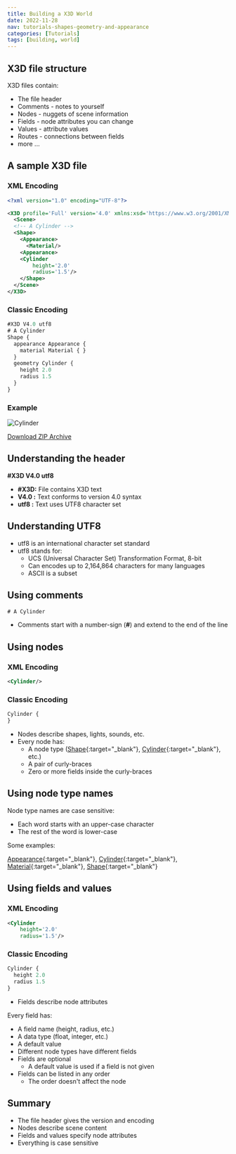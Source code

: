 ```yaml
---
title: Building a X3D World
date: 2022-11-28
nav: tutorials-shapes-geometry-and-appearance
categories: [Tutorials]
tags: [building, world]
---
```

## X3D file structure

X3D files contain:

- The file header
- Comments - notes to yourself
- Nodes - nuggets of scene information
- Fields - node attributes you can change
- Values - attribute values
- Routes - connections between fields
- more ...

## A sample X3D file

### XML Encoding

```xml
<?xml version="1.0" encoding="UTF-8"?>

<X3D profile='Full' version='4.0' xmlns:xsd='https://www.w3.org/2001/XMLSchema-instance' xsd:noNamespaceSchemaLocation='https://www.web3d.org/specifications/x3d-4.0.xsd'>
  <Scene>
  <!-- A Cylinder -->
  <Shape>
    <Appearance>
      <Material/>
    <Appearance>
    <Cylinder
        height='2.0'
        radius='1.5'/>
    </Shape>
  </Scene>
</X3D>
```

### Classic Encoding

```js
#X3D V4.0 utf8
# A Cylinder
Shape {
  appearance Appearance {
    material Material { }
  }
  geometry Cylinder {
    height 2.0
    radius 1.5
  }
}
```

### Example

<x3d-canvas src="https://create3000.github.io/media/tutorials/scenes/cylinder1/cylinder1.x3dv">
  <img src="https://create3000.github.io/media/tutorials/scenes/cylinder1/screenshot.png" alt="Cylinder"/>
</x3d-canvas>

[Download ZIP Archive](https://create3000.github.io/media/tutorials/scenes/cylinder1/cylinder1.zip)

## Understanding the header

**\#X3D V4.0 utf8**

- **\#X3D:** File contains X3D text
- **V4.0 :** Text conforms to version 4.0 syntax
- **utf8 :** Text uses UTF8 character set

## Understanding UTF8

- utf8 is an international character set standard
- utf8 stands for:
  - UCS (Universal Character Set) Transformation Format, 8-bit
  - Can encodes up to 2,164,864 characters for many languages
  - ASCII is a subset

## Using comments

```js
# A Cylinder
```

- Comments start with a number-sign (**\#**) and extend to the end of the line

## Using nodes

### XML Encoding

```xml
<Cylinder/>
```

### Classic Encoding

```js
Cylinder {
}
```

- Nodes describe shapes, lights, sounds, etc.
- Every node has:
  - A node type ([Shape](https://www.web3d.org/documents/specifications/19775-1/V4.0/Part01/components/shape.html#Shape){:target="_blank"}, [Cylinder](https://www.web3d.org/documents/specifications/19775-1/V4.0/Part01/components/geometry3D.html#Cylinder){:target="_blank"}, etc.)
  - A pair of curly-braces
  - Zero or more fields inside the curly-braces

## Using node type names

Node type names are case sensitive:

- Each word starts with an upper-case character
- The rest of the word is lower-case

Some examples:

[Appearance](https://www.web3d.org/documents/specifications/19775-1/V4.0/Part01/components/shape.html#Appearance){:target="_blank"}, [Cylinder](https://www.web3d.org/documents/specifications/19775-1/V4.0/Part01/components/geometry3D.html#Cylinder){:target="_blank"}, [Material](https://www.web3d.org/documents/specifications/19775-1/V4.0/Part01/components/shape.html#Material){:target="_blank"}, [Shape](https://www.web3d.org/documents/specifications/19775-1/V4.0/Part01/components/shape.html#Shape){:target="_blank"}

## Using fields and values

### XML Encoding

```xml
<Cylinder
    height='2.0'
    radius='1.5'/>
```

### Classic Encoding

```js
Cylinder {
  height 2.0
  radius 1.5
}
```

- Fields describe node attributes

Every field has:

- A field name (height, radius, etc.)
- A data type (float, integer, etc.)
- A default value
- Different node types have different fields
- Fields are optional
  - A default value is used if a field is not given
- Fields can be listed in any order
  - The order doesn't affect the node

## Summary

- The file header gives the version and encoding
- Nodes describe scene content
- Fields and values specify node attributes
- Everything is case sensitive
